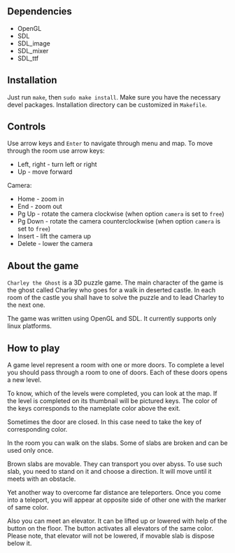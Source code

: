 Dependencies
------------

* OpenGL
* SDL
* SDL_image
* SDL_mixer
* SDL_ttf

Installation
------------

Just run `make`, then `sudo make install`. Make sure you have 
the necessary devel packages. Installation directory can be 
customized in `Makefile`.


Controls
--------

Use arrow keys and `Enter` to navigate through menu and map. 
To move through the room use arrow keys:

* Left, right - turn left or right
* Up - move forward

Camera:
* Home - zoom in
* End - zoom out
* Pg Up - rotate the camera clockwise (when option `camera` is set to `free`)
* Pg Down - rotate the camera counterclockwise (when option `camera` is set to `free`)
* Insert - lift the camera up
* Delete - lower the camera

About the game
--------------

`Charley the Ghost` is a 3D puzzle game. The main character of the game
is the ghost called Charley who goes for a walk in deserted castle. 
In each room of the castle you shall have to solve the puzzle and to lead 
Charley to the next one.

The game was written using OpenGL and SDL. It currently supports only linux
platforms.

How to play
-----------

A game level represent a room with one or more doors. To complete 
a level you should pass through a room to one of doors. Each 
of these doors opens a new level.

To know, which of the levels were completed, you can look at the map. 
If the level is completed on its thumbnail will be pictured keys. 
The color of the keys corresponds to the nameplate color above the exit.

Sometimes the door are closed. In this case need to take the key 
of corresponding color.

In the room you can walk on the slabs. Some of slabs are broken 
and can be used only once.

Brown slabs are movable. They can transport you over abyss. To use such slab, 
you need to stand on it and choose a direction. It will move until 
it meets with an obstacle.

Yet another way to overcome far distance are teleporters. Once you come 
into a teleport, you will appear at opposite side of other one with 
the marker of same color.

Also you can meet an elevator. It can be lifted up or lowered 
with help of the button on the floor. The button activates 
all elevators of the same color. Please note, that elevator will not be lowered, 
if movable slab is dispose below it.
